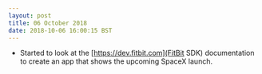 ```yaml
---
layout: post
title: 06 October 2018 
date: 2018-10-06 16:00:15 BST
---
```

+ Started to look at the [https://dev.fitbit.com](FitBit SDK) documentation to create an app that shows the upcoming SpaceX launch.

